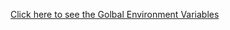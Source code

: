 [Click here to see the Golbal Environment Variables](https://wiki.jenkins.io/display/JENKINS/Building+a+software+project)